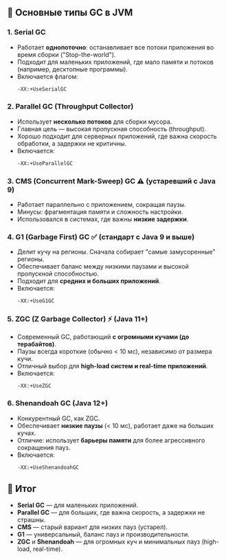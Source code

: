 ## 🔹 Основные типы GC в JVM
### 1. **Serial GC**
- Работает **однопоточно**: останавливает все потоки приложения во время сборки ("Stop-the-world").
- Подходит для маленьких приложений, где мало памяти и потоков (например, десктопные программы).
- Включается флагом:
    ```bash
    -XX:+UseSerialGC
    ```
### 2. **Parallel GC (Throughput Collector)**
- Использует **несколько потоков** для сборки мусора.
- Главная цель — высокая пропускная способность (throughput).
- Хорошо подходит для серверных приложений, где важна скорость обработки, а задержки не критичны.
- Включается:
    ```bash
    -XX:+UseParallelGC
    ```
### 3. **CMS (Concurrent Mark-Sweep) GC** ⚠️ (устаревший с Java 9)
- Работает параллельно с приложением, сокращая паузы.
- Минусы: фрагментация памяти и сложность настройки.
- Использовался в системах, где важны **низкие задержки**.
### 4. **G1 (Garbage First) GC** ✅ (стандарт с Java 9 и выше)
- Делит кучу на регионы. Сначала собирает "самые замусоренные" регионы.
- Обеспечивает баланс между низкими паузами и высокой пропускной способностью.
- Подходит для **средних и больших приложений**.
- Включается:
    ```bash
    -XX:+UseG1GC
    ```
### 5. **ZGC (Z Garbage Collector)** ⚡ (Java 11+)
- Современный GC, работающий **с огромными кучами (до терабайтов)**.
- Паузы всегда короткие (обычно < 10 мс), независимо от размера кучи.
- Отличный выбор для **high-load систем и real-time приложений**.
- Включается:
    ```bash
    -XX:+UseZGC
    ```
### 6. **Shenandoah GC** (Java 12+)
- Конкурентный GC, как ZGC.
- Обеспечивает **низкие паузы** (< 10 мс), работает даже на больших кучах.
- Отличие: использует **барьеры памяти** для более агрессивного сокращения пауз.
- Включается:
    ```bash
    -XX:+UseShenandoahGC
    ```
## 🔹 Итог
- **Serial GC** — для маленьких приложений.
- **Parallel GC** — для больших, где важна скорость, а задержки не страшны.
- **CMS** — старый вариант для низких пауз (устарел).
- **G1** — универсальный, баланс пауз и производительности.
- **ZGC** и **Shenandoah** — для огромных куч и минимальных пауз (high-load, real-time).